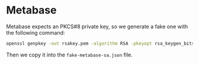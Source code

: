 # Metabase
Metabase expects an PKCS#8 private key, so we generate a fake one with the following command:

```bash
openssl genpkey -out rsakey.pem -algorithm RSA -pkeyopt rsa_keygen_bits:2048
```

Then we copy it into the `fake-metabase-sa.json` file.
